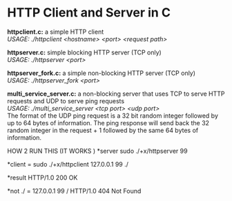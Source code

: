 # HTTP Client and Server in C

**httpclient.c:** a simple HTTP client  
*USAGE: ./httpclient \<hostname> \<port> \<request path>*

**httpserver.c:**  simple blocking HTTP server (TCP only)  
*USAGE: ./httpserver \<port>*

**httpserver_fork.c:** a simple non-blocking HTTP server (TCP only)  
*USAGE: ./httpserver_fork \<port>*

**multi_service_server.c:** a non-blocking server that uses TCP to serve HTTP requests and UDP to serve ping requests  
*USAGE: ./multi_service_server \<tcp port> \<udp port>*  
The format of the UDP ping request is a 32 bit random integer followed by up to 64 bytes of information.
The ping response will send back the 32 random integer in the request + 1 followed by the same 64 bytes of information.

HOW 2 RUN THIS (IT WORKS ) 
*server
sudo ./+x/httpserver 99

*client = 
 sudo ./+x/httpclient 127.0.0.1 99 ./

*result
HTTP/1.0 200 OK


*not ./ = 
 127.0.0.1 99 /
HTTP/1.0 404 Not Found
